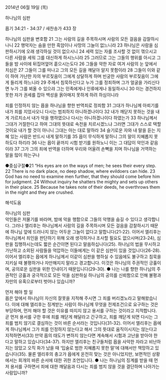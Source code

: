 2014년 06월 19일 (목)

하나님의 심판



욥기 34:21 - 34:37 / 새찬송가 433 장


하나님의 심판을 변호함
21 그는 사람의 길을 주목하시며 사람의 모든 걸음을 감찰하시나니 22 행악자는 숨을 만한 흑암이나 사망의 그늘이 없느니라 23 하나님은 사람을 심판하시기에 오래 생각하실 것이 없으시니 24 세력 있는 자를 조사할 것 없이 꺾으시고 다른 사람을 세워 그를 대신하게 하시느니라 25 그러므로 그는 그들의 행위를 아시고 그들을 밤 사이에 뒤집어엎어 흩으시는도다 26 그들을 악한 자로 여겨 사람의 눈 앞에서 치심은 27 그들이 그를 떠나고 그의 모든 길을 깨달아 알지 못함이라 28 그들이 이와 같이 하여 가난한 자의 부르짖음이 그에게 상달하게 하며 빈궁한 사람의 부르짖음이 그에게 들리게 하느니라 29 주께서 침묵하신다고 누가 그를 정죄하며 그가 얼굴을 가리신다면 누가 그를 뵈올 수 있으랴 그는 민족에게나 인류에게나 동일하시니 30 이는 경건하지 못한 자가 권세를 잡아 백성을 옭아매지 못하게 하려 하심이니라

죄를 인정하지 않는 욥을 하나님을 향한 반역죄로 정죄함 
31 그대가 하나님께 아뢰기를 내가 죄를 지었사오니 다시는 범죄하지 아니하겠나이다 32 내가 깨닫지 못하는 것을 내게 가르치소서 내가 악을 행하였으나 다시는 아니하겠나이다 하였는가 33 하나님께서 그대가 거절한다고 하여 그대의 뜻대로 속전을 치르시겠느냐 그러면 그대가 스스로 택할 것이요 내가 할 것이 아니니 그대는 아는 대로 말하라 34 슬기로운 자와 내 말을 듣는 지혜 있는 사람은 반드시 내게 말하기를 35 욥이 무식하게 말하니 그의 말이 지혜롭지 못하도다 하리라 36 나는 욥이 끝까지 시험 받기를 원하노니 이는 그 대답이 악인과 같음이라 37 그가 그의 죄에 반역을 더하며 우리와 어울려 손뼉을 치며 하나님을 거역하는 말을 많이 하는구나


●중심구절●21 “His eyes are on the ways of men; he sees their every step. 22 There is no dark place, no deep shadow, where evildoers can hide. 23 God has no need to examine men further, that they should come before him for judgment. 24 Without inquiry he shatters the mighty and sets up others in their place. 25 Because he takes note of their deeds, he overthrows them in the night and they are crushed.

해석도움





하나님의 심판  
악인들은 저물기를 바라며, 밤에 악을 행함으로 그들의 악행을 숨길 수 있다고 생각합니다. 그러나 엘리후는 하나님께서 사람의 길을 주목하시며 모든 걸음을 감찰하시기 때문에 하나님 앞에 드러나지 않는 어두운 그늘이 없다고 말합니다(21-22). 이어서 엘리후는 하나님께서 죄인을 판단하기 위해 오래 생각하거나 조사할 필요도 없으시며(23-24), 심판을 집행하시는데도 짧은 순간이면 된다고 말씀하십니다(25). 하나님의 법을 무시하고 가난하고 소외된 사람들을 억압하는 이들에게는 이 같은 심판이 있을 것입니다(26-28). 이어서 엘리후는 욥에게 하나님께서 이같이 심판을 행하실 수 있음에도 불구하고 침묵을 지키실 때 불평하거나 자만해지지 말라고 경고합니다. 이것은 하나님의 주권적인 긍휼이며, 공의로운 심판을 위한 인내이기 때문입니다(29-30). 
● 나는 나를 향한 하나님의 주권적인 긍휼과 궁극적으로 모든 악을 심판하실 하나님의 공의를 신뢰함으로 인해 불평과 자만의 유혹으로부터 벗어나 있습니까?

먼저 해야 할 일  
욥은 앞에서 하나님이 자신의 잘못을 지적해 주시면 그 죄를 버리겠노라고 말해왔습니다. 이에 대해 엘리후는 징계받는 사람이 하나님께 무엇을 전제조건으로 요구하는 것은 부당하며, 먼저 해야 할 것은 이유를 따지지 않고 용서를 구하는 것이라고 지적합니다. 곧 먼저 용서를 구한 후에 죄를 깨닫게 해달라고 간구하고, 죄를 깨닫게 되면 다시는 그 죄를 범치 않기로 결심하는 것이 바른 순서라는 것입니다(31-32). 이어서 엘리후는 욥에게 하나님께서 그가 죄를 인정하지 않는다고 해서 그의 뜻대로 움직이시지는 않는다고 지적하면서(33) 만약 욥의 태도가 변하지 않는다면 계속해서 시험과 고난을 받아야 한다고 말하고 있습니다(34-37). 하지만 엘리후는 친구들처럼 욥을 사악한 자라고 비난하지는 않았고 오직 화가 났을 때 ‘입술로 범한 지혜롭지 못한 말’에 대해서만 책망하고 있습니다(35). 물론 엘리후의 충고가 욥에게 온전히 맞는 것은 아니었지만, 보편적인 상황에서는 회개의 바른 순서에 대한 귀한 조언입니다. 
● 나는 하나님의 징계를 받을 때 먼저 용서를 구하면서 죄에 대한 깨달음과 다시는 죄를 범치 않을 것을 결단하며 나아가는 사람입니까?